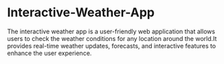 # Interactive-Weather-App
The interactive weather app is a user-friendly web application that allows users to check the weather conditions for any location 
around the world.It provides real-time weather updates, forecasts, and interactive features to enhance the user experience.
